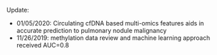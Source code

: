 Update: 

* 01/05/2020: Circulating cfDNA based multi-omics features aids in accurate prediction to pulmonary nodule malignancy
* 11/26/2019: methylation data review and machine learning approach received AUC=0.8

